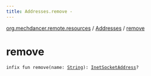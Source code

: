 ```yaml
---
title: Addresses.remove - 
---
```


[org.mechdancer.remote.resources](../index.html) / [Addresses](index.html) / [remove](./remove.html)

# remove

`infix fun remove(name: `[`String`](https://kotlinlang.org/api/latest/jvm/stdlib/kotlin/-string/index.html)`): `[`InetSocketAddress`](http://docs.oracle.com/javase/6/docs/api/java/net/InetSocketAddress.html)`?`